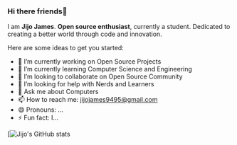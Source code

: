 ### Hi there friends👋


 I am **Jijo James**. **Open source enthusiast**, currently a student. Dedicated to creating a better world through code and innovation.

Here are some ideas to get you started:

- 🔭 I’m currently working on Open Source Projects
- 🌱 I’m currently learning Computer Science and Engineering
- 👯 I’m looking to collaborate on Open Source Community
- 🤔 I’m looking for help with Nerds and Learners
- 💬 Ask me about Computers
- 📫 How to reach me: jijojames9495@gmail.com
- 😄 Pronouns: ...
- ⚡ Fun fact: I...


[![Jijo's GitHub stats](https://github-readme-stats.vercel.app/api?username=JijoJames04&show_icons=true&theme=tokyonight)
